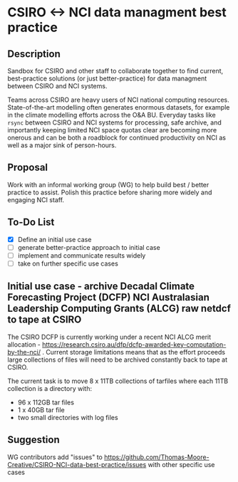 # CSIRO <-> NCI data managment best practice
## Description

Sandbox for CSIRO and other staff to collaborate together to find current, best-practice solutions (or just better-practice) for data managment between CSIRO and NCI systems.

Teams across CSIRO are heavy users of NCI national computing resources.  State-of-the-art modelling often generates enormous datasets, for example in the climate modelling efforts across the O&A BU.  Everyday tasks like `rsync` between CSIRO and NCI systems for processing, safe archive, and importantly keeping limited NCI space quotas clear are becoming more onerous and can be both a roadblock for continued productivity on NCI as well as a major sink of person-hours.

## Proposal
Work with an informal working group (WG) to help build best / better practice to assist.  Polish this practice before sharing more widely and engaging NCI staff.

## To-Do List

- [x] Define an initial use case
- [ ] generate better-practice approach to initial case
- [ ] implement and communicate results widely
- [ ] take on further specific use cases

## Initial use case - archive Decadal Climate Forecasting Project (DCFP) NCI Australasian Leadership Computing Grants (ALCG) raw netdcf to tape at CSIRO 
The CSIRO DCFP is currently working under a recent NCI ALCG merit allocation - https://research.csiro.au/dfp/dcfp-awarded-key-computation-by-the-nci/ .
Current storage limitations means that as the effort proceeds large collections of files will need to be archived constantly back to tape at CSIRO.

The current task is to move 8 x 11TB collections of tarfiles where each 11TB collection is a directory with:
* 96 x 112GB tar files
* 1  x 40GB tar file
* two small directories with log files

## Suggestion
WG contributors add "issues" to https://github.com/Thomas-Moore-Creative/CSIRO-NCI-data-best-practice/issues with other specific use cases
